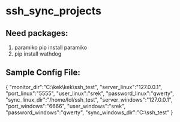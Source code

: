 # ssh_sync_projects

## Need packages:
1. paramiko
  pip install paramiko
2.  pip install wathdog

## Sample Config File:
  {
    "monitor_dir":"C:\\kek\\kek\\ssh_test",
    "server_linux":"127.0.0.1",
    "port_linux":"5555",
    "user_linux":"srek",
    "password_linux":"qwerty",
    "sync_linux_dir":"/home/lol/ssh_test",
    "server_windows":"127.0.0.1",
    "port_windows":"6666",
    "user_windows":"srek",
    "password_windows":"qwerty",
    "sync_windows_dir":"C:\\ssh_test"
  }


